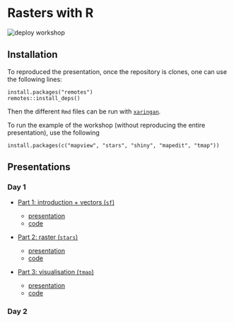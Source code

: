 # Rasters with R

![deploy workshop](https://github.com/inSilecoInc/workshop_R_template/workflows/deploy%20workshop/badge.svg)



## Installation 

To reproduced the presentation, once the repository is clones, one can use the following lines:


```{R}
install.packages("remotes")
remotes::install_deps()
```

Then the different `Rmd` files can be run with [`xaringan`](https://cran.r-project.org/web/packages/xaringan/index.html). 

To run the example of the workshop (without reproducing the entire presentation), 
use the following 


```{R}
install.packages(c("mapview", "stars", "shiny", "mapedit", "tmap"))
```

## Presentations

### Day 1

* [Part 1: introduction + vectors (`sf`)](https://insilecoinc.github.io/wksh_raster_CWS/_part1.html) 
  - [presentation](https://insilecoinc.github.io/wksh_raster_CWS/_part1.html) 
  - [code](https://insilecoinc.github.io/wksh_raster_CWS/code/_part1.R)

* [Part 2: raster (`stars`)](https://insilecoinc.github.io/wksh_raster_CWS/_part2.html)
  - [presentation](https://insilecoinc.github.io/wksh_raster_CWS/_part2.html) 
  - [code](https://insilecoinc.github.io/wksh_raster_CWS/code/_part2.R)

* [Part 3: visualisation (`tmap`)](https://insilecoinc.github.io/wksh_raster_CWS/_part3.html)
  - [presentation](https://insilecoinc.github.io/wksh_raster_CWS/_part3.html) 
  - [code](https://insilecoinc.github.io/wksh_raster_CWS/code/_part3.R)


### Day 2

